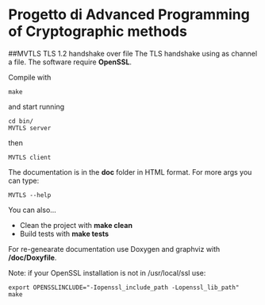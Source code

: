 # Progetto di Advanced Programming of Cryptographic methods
##MVTLS TLS 1.2 handshake over file
The TLS handshake using as channel a file. 
The software require **OpenSSL**.

Compile with 

    make
and start running 

    cd bin/
    MVTLS server 
then 
    
    MVTLS client
The documentation is in the **doc** folder in HTML format. 
For more args you can type:

    MVTLS --help

You can also...
+ Clean the project with **make clean**
+ Build tests with **make tests**

For re-genearate documentation use Doxygen and graphviz with **/doc/Doxyfile**. 

Note: if your OpenSSL installation is not in /usr/local/ssl use:

    export OPENSSLINCLUDE="-Iopenssl_include_path -Lopenssl_lib_path"
    make

